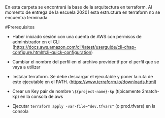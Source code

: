 En esta carpeta se encontrará la base de la arquitectura en terraform. Al momento de entrega de la escuela 20201 esta estructura en terraform no se encuentra terminada

#Prerequisitos

- Haber iniciado sesión con una cuenta de AWS con permisos de administrador en el CLI (https://docs.aws.amazon.com/cli/latest/userguide/cli-chap-configure.html#cli-quick-configuration)

- Cambiar el nombre del perfil en el archivo provider.tf por el perfil que se vaya a utilizar

- Instalar terraform. Se debe descargar el ejecutable y poner la ruta de este ejecutable en el PATH. (https://www.terraform.io/downloads.html)

- Crear un Key pair de nombre `\${project-name}-kp` (típicamente 2match-kp) en la consola de aws

- Ejecutar `terraform apply -var-file="dev.tfvars"` (o prod.tfvars) en la consola
